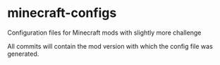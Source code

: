 # minecraft-configs
Configuration files for Minecraft mods with slightly more challenge

All commits will contain the mod version with which the config file was generated.
